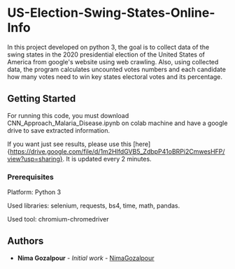 # US-Election-Swing-States-Online-Info

In this project developed on python 3, the goal is to collect data of the swing states in the 2020 presidential election of the United States of America from google's website using web crawling. Also, using collected data, the program calculates uncounted votes numbers and each candidate how many votes need to win key states electoral votes and its percentage.
## Getting Started

For running this code, you must download CNN_Approach_Malaria_Disease.ipynb on colab machine and have a google drive to save extracted information. 

If you want just see results, please use this [here]{https://drive.google.com/file/d/1m2HIfdGVB5_ZdbpP41oBRPi2CmwesHFP/view?usp=sharing}. It is updated every 2 minutes.

### Prerequisites

Platform:
Python 3

Used libraries: selenium, requests, bs4, time, math, pandas.

Used tool: chromium-chromedriver

## Authors

* **Nima Gozalpour** - *Initial work* - [NimaGozalpour](https://github.com/NimaGozalpour)

